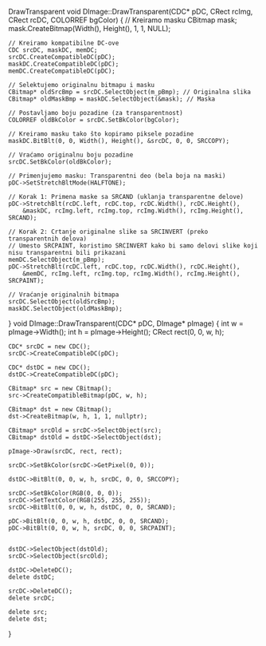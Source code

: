 DrawTransparent
  void DImage::DrawTransparent(CDC* pDC, CRect rcImg, CRect rcDC, COLORREF bgColor)
{
    // Kreiramo masku
    CBitmap mask;
    mask.CreateBitmap(Width(), Height(), 1, 1, NULL);

    // Kreiramo kompatibilne DC-ove
    CDC srcDC, maskDC, memDC;
    srcDC.CreateCompatibleDC(pDC);
    maskDC.CreateCompatibleDC(pDC);
    memDC.CreateCompatibleDC(pDC);

    // Selektujemo originalnu bitmapu i masku
    CBitmap* oldSrcBmp = srcDC.SelectObject(m_pBmp); // Originalna slika
    CBitmap* oldMaskBmp = maskDC.SelectObject(&mask); // Maska

    // Postavljamo boju pozadine (za transparentnost)
    COLORREF oldBkColor = srcDC.SetBkColor(bgColor);

    // Kreiramo masku tako što kopiramo piksele pozadine
    maskDC.BitBlt(0, 0, Width(), Height(), &srcDC, 0, 0, SRCCOPY);

    // Vraćamo originalnu boju pozadine
    srcDC.SetBkColor(oldBkColor);

    // Primenjujemo masku: Transparentni deo (bela boja na maski)
    pDC->SetStretchBltMode(HALFTONE);

    // Korak 1: Primena maske sa SRCAND (uklanja transparentne delove)
    pDC->StretchBlt(rcDC.left, rcDC.top, rcDC.Width(), rcDC.Height(),
        &maskDC, rcImg.left, rcImg.top, rcImg.Width(), rcImg.Height(), SRCAND);

    // Korak 2: Crtanje originalne slike sa SRCINVERT (preko transparentnih delova)
    // Umesto SRCPAINT, koristimo SRCINVERT kako bi samo delovi slike koji nisu transparentni bili prikazani
    memDC.SelectObject(m_pBmp);
    pDC->StretchBlt(rcDC.left, rcDC.top, rcDC.Width(), rcDC.Height(),
        &memDC, rcImg.left, rcImg.top, rcImg.Width(), rcImg.Height(), SRCPAINT);

    // Vraćanje originalnih bitmapa
    srcDC.SelectObject(oldSrcBmp);
    maskDC.SelectObject(oldMaskBmp);
}
void DImage::DrawTransparent(CDC* pDC, DImage* pImage)
{
    int w = pImage->Width();
    int h = pImage->Height();
    CRect rect(0, 0, w, h);

    CDC* srcDC = new CDC();
    srcDC->CreateCompatibleDC(pDC);

    CDC* dstDC = new CDC();
    dstDC->CreateCompatibleDC(pDC);

    CBitmap* src = new CBitmap();
    src->CreateCompatibleBitmap(pDC, w, h);

    CBitmap* dst = new CBitmap();
    dst->CreateBitmap(w, h, 1, 1, nullptr);

    CBitmap* srcOld = srcDC->SelectObject(src);
    CBitmap* dstOld = dstDC->SelectObject(dst);

    pImage->Draw(srcDC, rect, rect);

    srcDC->SetBkColor(srcDC->GetPixel(0, 0));

    dstDC->BitBlt(0, 0, w, h, srcDC, 0, 0, SRCCOPY);

    srcDC->SetBkColor(RGB(0, 0, 0));
    srcDC->SetTextColor(RGB(255, 255, 255));
    srcDC->BitBlt(0, 0, w, h, dstDC, 0, 0, SRCAND);

    pDC->BitBlt(0, 0, w, h, dstDC, 0, 0, SRCAND);
    pDC->BitBlt(0, 0, w, h, srcDC, 0, 0, SRCPAINT);


    dstDC->SelectObject(dstOld);
    srcDC->SelectObject(srcOld);

    dstDC->DeleteDC();
    delete dstDC;

    srcDC->DeleteDC();
    delete srcDC;

    delete src;
    delete dst;
}

